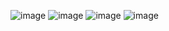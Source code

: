 ![image](https://github.com/user-attachments/assets/4bc37031-310b-40b3-838b-3559560f76f5)
![image](https://github.com/user-attachments/assets/215e051b-fcd7-452a-92ca-ab14f662dfe1)
![image](https://github.com/user-attachments/assets/d34758c8-f1a8-4fcd-99f4-eb1f527dd49d)
![image](https://github.com/user-attachments/assets/ff55179a-7933-4ad9-a1d1-6c45c66de70e)

